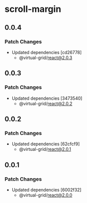 # scroll-margin

## 0.0.4

### Patch Changes

- Updated dependencies [cd26778]
  - @virtual-grid/react@2.0.3

## 0.0.3

### Patch Changes

- Updated dependencies [3473540]
  - @virtual-grid/react@2.0.2

## 0.0.2

### Patch Changes

- Updated dependencies [62cfcf9]
  - @virtual-grid/react@2.0.1

## 0.0.1

### Patch Changes

- Updated dependencies [6002f32]
  - @virtual-grid/react@2.0.0
